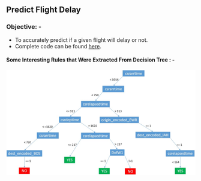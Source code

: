 
## Predict Flight Delay

### Objective: -
* To accurately predict if a given flight will delay or not.
* Complete code can be found [here](Code/Predict_Flight_Delay.py).

#### Some Interesting Rules that Were Extracted From Decision Tree : -

![jpeg](Decision_Tree.jpeg)
